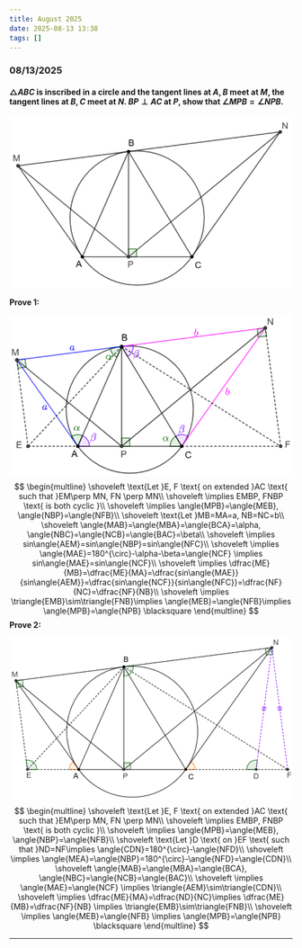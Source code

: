 ```yaml
---
title: August 2025
date: 2025-08-13 13:38
tags: []
---
```


### 08/13/2025

#### $\triangle{ABC}$ is inscribed in a circle and the tangent lines at $A,B$ meet at $M$, the tangent lines at $B,C$ meet at $N$. $BP\perp AC$ at $P$, show that $\angle{MPB}=\angle{NPB}$.

![image-20250813134044655](/assets/images/2025/image-20250730023724296.png)

**Prove 1:**

![image-20250813135107226](/assets/images/2025/image-20250730024501035.png)
$$
\begin{multline}
\shoveleft \text{Let }E, F \text{ on extended }AC \text{ such that }EM\perp MN, FN \perp MN\\
\shoveleft \implies EMBP, FNBP \text{ is both cyclic }\\
\shoveleft \implies \angle{MPB}=\angle{MEB}, \angle{NBP}=\angle{NFB}\\
\shoveleft \text{Let }MB=MA=a, NB=NC=b\\
\shoveleft \angle{MAB}=\angle{MBA}=\angle{BCA}=\alpha, \angle{NBC}=\angle{NCB}=\angle{BAC}=\beta\\
\shoveleft \implies sin\angle{AEM}=sin\angle{NBP}=sin\angle{NFC}\\
\shoveleft \implies \angle{MAE}=180^{\circ}-\alpha-\beta=\angle{NCF} \implies sin\angle{MAE}=sin\angle{NCF}\\
\shoveleft \implies \dfrac{ME}{MB}=\dfrac{ME}{MA}=\dfrac{sin\angle{MAE}}{sin\angle{AEM}}=\dfrac{sin\angle{NCF}}{sin\angle{NFC}}=\dfrac{NF}{NC}=\dfrac{NF}{NB}\\
\shoveleft \implies \triangle{EMB}\sim\triangle{FNB}\implies \angle{MEB}=\angle{NFB}\implies \angle{MPB}=\angle{NPB} \blacksquare
\end{multline}
$$
**Prove 2:**

![image-20250814134831210](/assets/images/2025/image-20250814134831210.png)
$$
\begin{multline}
\shoveleft \text{Let }E, F \text{ on extended }AC \text{ such that }EM\perp MN, FN \perp MN\\
\shoveleft \implies EMBP, FNBP \text{ is both cyclic }\\
\shoveleft \implies \angle{MPB}=\angle{MEB}, \angle{NBP}=\angle{NFB}\\
\shoveleft \text{Let }D \text{ on }EF \text{ such that }ND=NF\implies \angle{CDN}=180^{\circ}-\angle{NFD}\\
\shoveleft \implies \angle{MEA}=\angle{NBP}=180^{\circ}-\angle{NFD}=\angle{CDN}\\
\shoveleft \angle{MAB}=\angle{MBA}=\angle{BCA}, \angle{NBC}=\angle{NCB}=\angle{BAC}\\
\shoveleft \implies \angle{MAE}=\angle{NCF} \implies \triangle{AEM}\sim\triangle{CDN}\\
\shoveleft \implies \dfrac{ME}{MA}=\dfrac{ND}{NC}\implies \dfrac{ME}{MB}=\dfrac{NF}{NB} \implies \triangle{EMB}\sim\triangle{FNB}\\
\shoveleft \implies \angle{MEB}=\angle{NFB} \implies \angle{MPB}=\angle{NPB} \blacksquare
\end{multline}
$$

---

